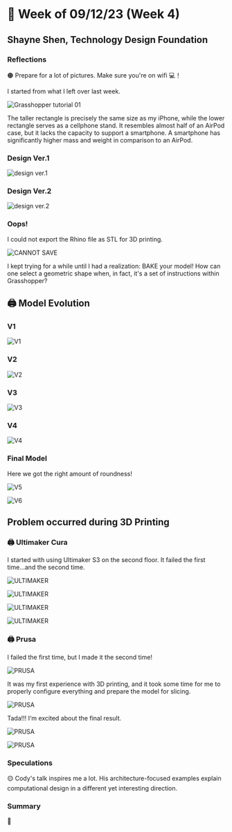 # 👼 Week of 09/12/23 (Week 4)
## Shayne Shen, Technology Design Foundation

### Reflections
🟠 Prepare for a lot of pictures. Make sure you're on wifi 💻！

I started from what I left over last week. 

![Grasshopper tutorial 01](ss01.png)

The taller rectangle is precisely the same size as my iPhone, while the lower rectangle serves as a cellphone stand. It resembles almost half of an AirPod case, but it lacks the capacity to support a smartphone. A smartphone has significantly higher mass and weight in comparison to an AirPod.

### Design Ver.1

![design ver.1](designv1.png)

### Design Ver.2

![design ver.2](designv2.png)

### Oops! 
I could not export the Rhino file as STL for 3D printing. 

![CANNOT SAVE](fail2.png)

I kept trying for a while until I had a realization: BAKE your model! How can one select a geometric shape when, in fact, it's a set of instructions within Grasshopper?


## 🖨️ Model Evolution

### V1

![V1](model1.png)

### V2

![V2](model2.png)

### V3

![V3](model3.png)

### V4

![V4](model4.png)

### Final Model

Here we got the right amount of roundness! 

![V5](model5.png)

![V6](model6.png)

## Problem occurred during 3D Printing

### 🖨️ Ultimaker Cura

I started with using Ultimaker S3 on the second floor. It failed the first time...and the second time.

![ULTIMAKER](3dp.png)

![ULTIMAKER](3dp01.png)

![ULTIMAKER](3dp02.png)

![ULTIMAKER](3dp03.png)

### 🖨️ Prusa

I failed the first time, but I made it the second time!

![PRUSA](3dp05.png)

It was my first experience with 3D printing, and it took some time for me to properly configure everything and prepare the model for slicing.

![PRUSA](3dp06.png)

Tada!!! I‘m excited about the final result. 

![PRUSA](IMG_7254.jpg)

![PRUSA](IMG_7256.jpg)


### Speculations
🟡 Cody's talk inspires me a lot. His architecture-focused examples explain computational design in a different yet interesting direction. 


### Summary
🔵 
